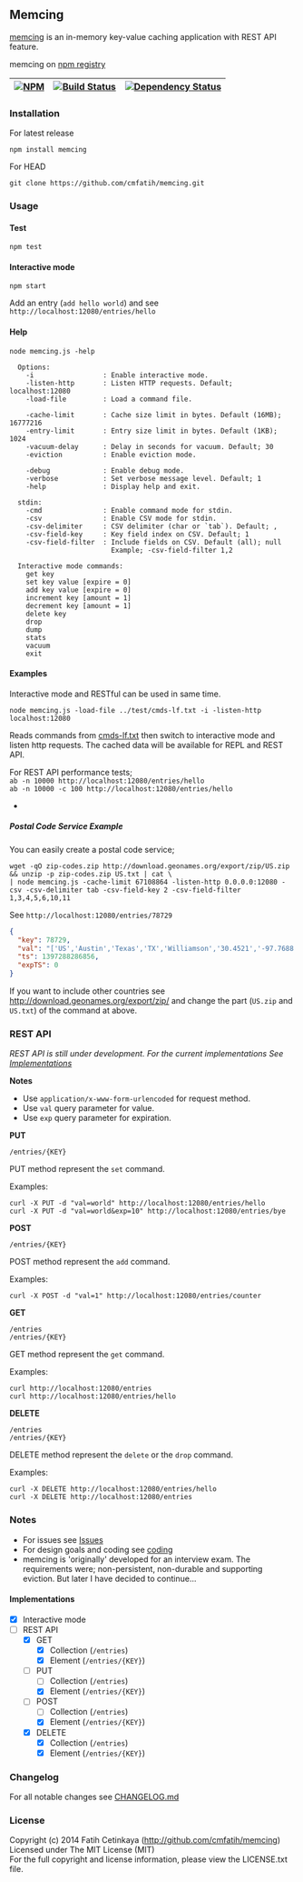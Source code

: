 ## Memcing

[memcing](http://github.com/cmfatih/memcing) is an in-memory key-value caching application 
with REST API feature.

memcing on [npm registry](http://npmjs.org/package/memcing)   

[![NPM][npm-image]][npm-url] | [![Build Status][travis-image]][travis-url] | [![Dependency Status][depstatus-image]][depstatus-url]
---------- | ---------- | ----------


### Installation

For latest release
```
npm install memcing
```

For HEAD
```
git clone https://github.com/cmfatih/memcing.git
```

### Usage

#### Test
```
npm test
```

#### Interactive mode
```
npm start
```
Add an entry (`add hello world`) and see `http://localhost:12080/entries/hello`

#### Help
```
node memcing.js -help
```
```
  Options:
    -i                 : Enable interactive mode.
    -listen-http       : Listen HTTP requests. Default; localhost:12080
    -load-file         : Load a command file.

    -cache-limit       : Cache size limit in bytes. Default (16MB); 16777216
    -entry-limit       : Entry size limit in bytes. Default (1KB); 1024
    -vacuum-delay      : Delay in seconds for vacuum. Default; 30
    -eviction          : Enable eviction mode.

    -debug             : Enable debug mode.
    -verbose           : Set verbose message level. Default; 1
    -help              : Display help and exit.

  stdin:
    -cmd               : Enable command mode for stdin.
    -csv               : Enable CSV mode for stdin.
    -csv-delimiter     : CSV delimiter (char or `tab`). Default; ,
    -csv-field-key     : Key field index on CSV. Default; 1
    -csv-field-filter  : Include fields on CSV. Default (all); null
                         Example; -csv-field-filter 1,2

  Interactive mode commands:
    get key
    set key value [expire = 0]
    add key value [expire = 0]
    increment key [amount = 1]
    decrement key [amount = 1]
    delete key
    drop
    dump
    stats
    vacuum
    exit
```

#### Examples

Interactive mode and RESTful can be used in same time.
```
node memcing.js -load-file ../test/cmds-lf.txt -i -listen-http localhost:12080
```
Reads commands from [cmds-lf.txt](https://github.com/cmfatih/memcing/blob/master/test/cmds-lf.txt)
then switch to interactive mode and listen http requests. The cached data will be available for 
REPL and REST API.  

For REST API performance tests;  
`ab -n 10000 http://localhost:12080/entries/hello`  
`ab -n 10000 -c 100 http://localhost:12080/entries/hello`

-

##### Postal Code Service Example

You can easily create a postal code service;
```
wget -qO zip-codes.zip http://download.geonames.org/export/zip/US.zip && unzip -p zip-codes.zip US.txt | cat \
| node memcing.js -cache-limit 67108864 -listen-http 0.0.0.0:12080 -csv -csv-delimiter tab -csv-field-key 2 -csv-field-filter 1,3,4,5,6,10,11
```

See `http://localhost:12080/entries/78729`
```JSON
{
  "key": 78729,
  "val": "['US','Austin','Texas','TX','Williamson','30.4521','-97.7688']",
  "ts": 1397288286856,
  "expTS": 0
}
```

If you want to include other countries see http://download.geonames.org/export/zip/
and change the part (`US.zip` and `US.txt`) of the command at above. 

### REST API

*REST API is still under development. For the current implementations 
See [Implementations](#implementations)*  

**Notes**
* Use `application/x-www-form-urlencoded` for request method.
* Use `val` query parameter for value.
* Use `exp` query parameter for expiration.

**PUT**

```
/entries/{KEY}
```
PUT method represent the `set` command.

Examples:
```
curl -X PUT -d "val=world" http://localhost:12080/entries/hello
curl -X PUT -d "val=world&exp=10" http://localhost:12080/entries/bye
```

**POST**

```
/entries/{KEY}
```
POST method represent the `add` command.

Examples:
```
curl -X POST -d "val=1" http://localhost:12080/entries/counter
```

**GET**

```
/entries
/entries/{KEY}
```
GET method represent the `get` command.

Examples:
```
curl http://localhost:12080/entries
curl http://localhost:12080/entries/hello
```

**DELETE**

```
/entries
/entries/{KEY}
```
DELETE method represent the `delete` or the `drop` command.

Examples:
```
curl -X DELETE http://localhost:12080/entries/hello
curl -X DELETE http://localhost:12080/entries
```

### Notes

* For issues see [Issues](https://github.com/cmfatih/memcing/issues)
* For design goals and coding see [coding](https://github.com/cmfatih/coding)
* memcing is 'originally' developed for an interview exam. The requirements were; 
non-persistent, non-durable and supporting eviction. But later I have decided to continue...

#### Implementations

- [x] Interactive mode
- [ ] REST API
  - [x] GET
    - [x] Collection (`/entries`)
    - [x] Element (`/entries/{KEY}`)
  - [ ] PUT
    - [ ] Collection (`/entries`)
    - [x] Element (`/entries/{KEY}`)
  - [ ] POST
    - [ ] Collection (`/entries`)
    - [x] Element (`/entries/{KEY}`)
  - [x] DELETE
    - [x] Collection (`/entries`)
    - [x] Element (`/entries/{KEY}`)

### Changelog

For all notable changes see [CHANGELOG.md](https://github.com/cmfatih/memcing/blob/master/CHANGELOG.md)

### License

Copyright (c) 2014 Fatih Cetinkaya (http://github.com/cmfatih/memcing)  
Licensed under The MIT License (MIT)  
For the full copyright and license information, please view the LICENSE.txt file.

[npm-url]: http://npmjs.org/package/memcing
[npm-image]: https://nodei.co/npm/memcing.png?compact=true

[travis-url]: https://travis-ci.org/cmfatih/memcing
[travis-image]: https://travis-ci.org/cmfatih/memcing.svg?branch=master

[appveyor-url]: https://ci.appveyor.com/project/cmfatih/memcing
[appveyor-image]: https://ci.appveyor.com/api/projects/status/811fxhv7iok8x5u6

[depstatus-url]: https://david-dm.org/cmfatih/memcing
[depstatus-image]: https://david-dm.org/cmfatih/memcing.png